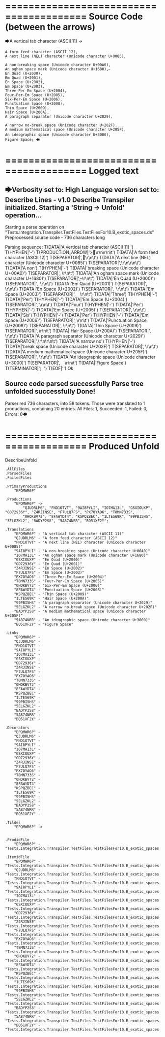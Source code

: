 ========================================
Source Code (between the arrows)
========================================

🡆A vertical tab character (ASCII 11) ->

	A form feed character (ASCII 12),
	A next line (NEL) character (Unicode character U+0085),

	A non-breaking space (Unicode character U+00A0), 
	An ogham space mark (Unicode character U+1680), 
	En Quad (U+2000), 
	Em Quad (U+2001), 
	En Space (U+2002), 
	Em Space (U+2003), 
	Three-Per-Em Space (U+2004), 
	Four-Per-Em Space (U+2005), 
	Six-Per-Em Space (U+2006), 
	Punctuation Space (U+2008), 
	Thin Space (U+2009), 
	Hair Space (U+200A), 
	A paragraph separator (Unicode character U+2029),

	A narrow no-break space (Unicode character U+202F), 
	A medium mathematical space (Unicode character U+205F), 
	An ideographic space (Unicode character U+3000),　
	Figure Space; 🡄

========================================
Logged text
========================================

🡆Verbosity set to: High
Language version set to: Describe Lines - v1.0
Describe Transpiler initialized.
Starting a 'String -> Unfold' operation...
------------------------
Starting a parse operation on "Tests.Integration.Transpiler.TestFiles.TestFilesFor10.B_exotic_spaces.ds"
Preprocessed source code - 736 characters long

Parsing sequence: T(DATA|'A vertical tab character (ASCII 11) ') T(HYPHEN|'-') T(PRODUCTION_ARROW|'>\r\n\r\n\t') T(DATA|'A form feed character (ASCII 12)') T(SEPARATOR|',\r\n\t') T(DATA|'A next line (NEL) character (Unicode character U+0085)') T(SEPARATOR|',\r\n\r\n\t') T(DATA|'A non') T(HYPHEN|'-') T(DATA|'breaking space (Unicode character U+00A0)') T(SEPARATOR|', \r\n\t') T(DATA|'An ogham space mark (Unicode character U+1680)') T(SEPARATOR|', \r\n\t') T(DATA|'En Quad (U+2000)') T(SEPARATOR|', \r\n\t') T(DATA|'Em Quad (U+2001)') T(SEPARATOR|', \r\n\t') T(DATA|'En Space (U+2002)') T(SEPARATOR|', \r\n\t') T(DATA|'Em Space (U+2003)') T(SEPARATOR|', \r\n\t') T(DATA|'Three') T(HYPHEN|'-') T(DATA|'Per') T(HYPHEN|'-') T(DATA|'Em Space (U+2004)') T(SEPARATOR|', \r\n\t') T(DATA|'Four') T(HYPHEN|'-') T(DATA|'Per') T(HYPHEN|'-') T(DATA|'Em Space (U+2005)') T(SEPARATOR|', \r\n\t') T(DATA|'Six') T(HYPHEN|'-') T(DATA|'Per') T(HYPHEN|'-') T(DATA|'Em Space (U+2006)') T(SEPARATOR|', \r\n\t') T(DATA|'Punctuation Space (U+2008)') T(SEPARATOR|', \r\n\t') T(DATA|'Thin Space (U+2009)') T(SEPARATOR|', \r\n\t') T(DATA|'Hair Space (U+200A)') T(SEPARATOR|', \r\n\t') T(DATA|'A paragraph separator (Unicode character U+2029)') T(SEPARATOR|',\r\n\r\n\t') T(DATA|'A narrow no') T(HYPHEN|'-') T(DATA|'break space (Unicode character U+202F)') T(SEPARATOR|', \r\n\t') T(DATA|'A medium mathematical space (Unicode character U+205F)') T(SEPARATOR|', \r\n\t') T(DATA|'An ideographic space (Unicode character U+3000)') T(SEPARATOR|',　\r\n\t') T(DATA|'Figure Space') T(TERMINATOR|'; ') T(EOF|'<EOF>') Ok

Source code parsed successfully
Parse tree unfolded successfully
Done!
------------------------
Parser red 736 characters, into 58 tokens.
Those were translated to 1 productions, containing 20 entries.
All Files: 1, Succeeded: 1, Failed: 0, Errors: 0🡄

========================================
Produced Unfold
========================================

DescribeUnfold

    .AllFiles
    .ParsedFiles
    .FailedFiles

    .PrimaryProductions
        "EPQMWR6P" 

    .Productions
        "EPQMWR6P" -> 
            "QJUDRLM6", "FND1OTVT", "9AI8PYLI", "IO7MA13L", "GSXIOUXP", "GD72936Y", "Z4RJINSE", "F7ULQ7FS", "PX7OYAO6", "T8MN733S", 
            "0HOKBV72", "8FAWYDT4", "KSPQZBEC", "1LTES69K", "99PBI5HS", "5ELGZKL2", "BADYP2S8", "5A874NRR", "BQ51XF2Y";

    .Translations
        "EPQMWR6P" - "A vertical tab character (ASCII 11)"
        "QJUDRLM6" - "A form feed character (ASCII 12)"
        "FND1OTVT" - "A next line (NEL) character (Unicode character U+0085)"
        "9AI8PYLI" - "A non-breaking space (Unicode character U+00A0)"
        "IO7MA13L" - "An ogham space mark (Unicode character U+1680)"
        "GSXIOUXP" - "En Quad (U+2000)"
        "GD72936Y" - "Em Quad (U+2001)"
        "Z4RJINSE" - "En Space (U+2002)"
        "F7ULQ7FS" - "Em Space (U+2003)"
        "PX7OYAO6" - "Three-Per-Em Space (U+2004)"
        "T8MN733S" - "Four-Per-Em Space (U+2005)"
        "0HOKBV72" - "Six-Per-Em Space (U+2006)"
        "8FAWYDT4" - "Punctuation Space (U+2008)"
        "KSPQZBEC" - "Thin Space (U+2009)"
        "1LTES69K" - "Hair Space (U+200A)"
        "99PBI5HS" - "A paragraph separator (Unicode character U+2029)"
        "5ELGZKL2" - "A narrow no-break space (Unicode character U+202F)"
        "BADYP2S8" - "A medium mathematical space (Unicode character U+205F)"
        "5A874NRR" - "An ideographic space (Unicode character U+3000)"
        "BQ51XF2Y" - "Figure Space"

    .Links
        "EPQMWR6P" - 
        "QJUDRLM6" - 
        "FND1OTVT" - 
        "9AI8PYLI" - 
        "IO7MA13L" - 
        "GSXIOUXP" - 
        "GD72936Y" - 
        "Z4RJINSE" - 
        "F7ULQ7FS" - 
        "PX7OYAO6" - 
        "T8MN733S" - 
        "0HOKBV72" - 
        "8FAWYDT4" - 
        "KSPQZBEC" - 
        "1LTES69K" - 
        "99PBI5HS" - 
        "5ELGZKL2" - 
        "BADYP2S8" - 
        "5A874NRR" - 
        "BQ51XF2Y" - 

    .Decorators
        "EPQMWR6P" - 
        "QJUDRLM6" - 
        "FND1OTVT" - 
        "9AI8PYLI" - 
        "IO7MA13L" - 
        "GSXIOUXP" - 
        "GD72936Y" - 
        "Z4RJINSE" - 
        "F7ULQ7FS" - 
        "PX7OYAO6" - 
        "T8MN733S" - 
        "0HOKBV72" - 
        "8FAWYDT4" - 
        "KSPQZBEC" - 
        "1LTES69K" - 
        "99PBI5HS" - 
        "5ELGZKL2" - 
        "BADYP2S8" - 
        "5A874NRR" - 
        "BQ51XF2Y" - 

    .Tildes
        "EPQMWR6P" -> 


    .ProdidFile
        "EPQMWR6P" - "Tests.Integration.Transpiler.TestFiles.TestFilesFor10.B_exotic_spaces.ds"

    .ItemidFile
        "EPQMWR6P" - "Tests.Integration.Transpiler.TestFiles.TestFilesFor10.B_exotic_spaces.ds"
        "QJUDRLM6" - "Tests.Integration.Transpiler.TestFiles.TestFilesFor10.B_exotic_spaces.ds"
        "FND1OTVT" - "Tests.Integration.Transpiler.TestFiles.TestFilesFor10.B_exotic_spaces.ds"
        "9AI8PYLI" - "Tests.Integration.Transpiler.TestFiles.TestFilesFor10.B_exotic_spaces.ds"
        "IO7MA13L" - "Tests.Integration.Transpiler.TestFiles.TestFilesFor10.B_exotic_spaces.ds"
        "GSXIOUXP" - "Tests.Integration.Transpiler.TestFiles.TestFilesFor10.B_exotic_spaces.ds"
        "GD72936Y" - "Tests.Integration.Transpiler.TestFiles.TestFilesFor10.B_exotic_spaces.ds"
        "Z4RJINSE" - "Tests.Integration.Transpiler.TestFiles.TestFilesFor10.B_exotic_spaces.ds"
        "F7ULQ7FS" - "Tests.Integration.Transpiler.TestFiles.TestFilesFor10.B_exotic_spaces.ds"
        "PX7OYAO6" - "Tests.Integration.Transpiler.TestFiles.TestFilesFor10.B_exotic_spaces.ds"
        "T8MN733S" - "Tests.Integration.Transpiler.TestFiles.TestFilesFor10.B_exotic_spaces.ds"
        "0HOKBV72" - "Tests.Integration.Transpiler.TestFiles.TestFilesFor10.B_exotic_spaces.ds"
        "8FAWYDT4" - "Tests.Integration.Transpiler.TestFiles.TestFilesFor10.B_exotic_spaces.ds"
        "KSPQZBEC" - "Tests.Integration.Transpiler.TestFiles.TestFilesFor10.B_exotic_spaces.ds"
        "1LTES69K" - "Tests.Integration.Transpiler.TestFiles.TestFilesFor10.B_exotic_spaces.ds"
        "99PBI5HS" - "Tests.Integration.Transpiler.TestFiles.TestFilesFor10.B_exotic_spaces.ds"
        "5ELGZKL2" - "Tests.Integration.Transpiler.TestFiles.TestFilesFor10.B_exotic_spaces.ds"
        "BADYP2S8" - "Tests.Integration.Transpiler.TestFiles.TestFilesFor10.B_exotic_spaces.ds"
        "5A874NRR" - "Tests.Integration.Transpiler.TestFiles.TestFilesFor10.B_exotic_spaces.ds"
        "BQ51XF2Y" - "Tests.Integration.Transpiler.TestFiles.TestFilesFor10.B_exotic_spaces.ds"

